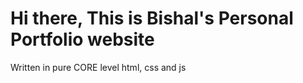 # Hi there, This is Bishal's Personal Portfolio website
Written in pure CORE level html, css and js
